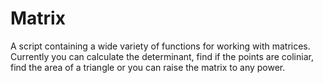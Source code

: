 # Matrix
A script containing a wide variety of functions for working with matrices.
Currently you can calculate the determinant, find if the points are coliniar, 
find the area of a triangle or you can raise the matrix to any power.
